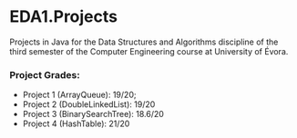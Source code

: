 # EDA1.Projects
Projects in Java for the Data Structures and Algorithms discipline of the third semester of the Computer Engineering course at University of Évora.

### Project Grades:
* Project 1 (ArrayQueue): 19/20;
* Project 2 (DoubleLinkedList): 19/20
* Project 3 (BinarySearchTree): 18.6/20
* Project 4 (HashTable): 21/20
